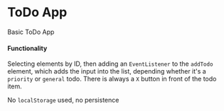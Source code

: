 # ToDo App

Basic ToDo App

#### Functionality
Selecting elements by ID, then adding an `EventListener` to the `addTodo` element,
which adds the input into the list, depending whether it's a `priority` or `general`
todo.
There is always a `X` button in front of the todo item.

No `localStorage` used, no persistence